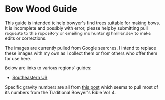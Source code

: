 # Bow Wood Guide

This guide is intended to help bowyer's find trees suitable for making bows. It is incomplete and possibly with error, please help by submitting pull requests to this repository or emailing me hunter @ hmiller.dev to make edits or corrections.

The images are currently pulled from Google searches. I intend to replace these images with my own as I collect them or from others who offer them for use here.

Below are links to various regions' guides:

- [Southeastern US](/bow-woods/us-southeast)

Specific gravity numbers are all from [this post](https://forum.gon.com/threads/list-of-potential-bow-woods.481711/) which seems to pull most of its numbers from the Traditional Bowyer's Bible Vol. 4.